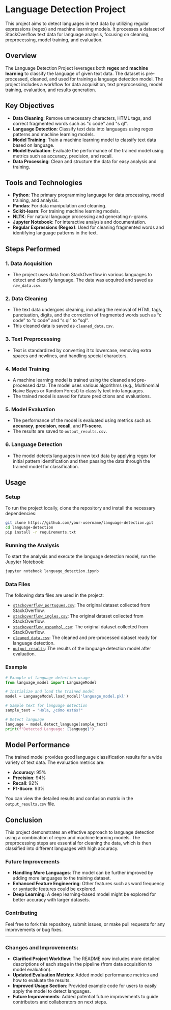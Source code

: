 # Language Detection Project

This project aims to detect languages in text data by utilizing regular expressions (regex) and machine learning models. It processes a dataset of StackOverflow text data for language analysis, focusing on cleaning, preprocessing, model training, and evaluation.

## Overview

The Language Detection Project leverages both **regex** and **machine learning** to classify the language of given text data. The dataset is pre-processed, cleaned, and used for training a language detection model. The project includes a workflow for data acquisition, text preprocessing, model training, evaluation, and results generation.

## Key Objectives

- **Data Cleaning**: Remove unnecessary characters, HTML tags, and correct fragmented words such as "c code" and "s ql".
- **Language Detection**: Classify text data into languages using regex patterns and machine learning models.
- **Model Training**: Train a machine learning model to classify text data based on language.
- **Model Evaluation**: Evaluate the performance of the trained model using metrics such as accuracy, precision, and recall.
- **Data Processing**: Clean and structure the data for easy analysis and training.

## Tools and Technologies

- **Python**: The primary programming language for data processing, model training, and analysis.
- **Pandas**: For data manipulation and cleaning.
- **Scikit-learn**: For training machine learning models.
- **NLTK**: For natural language processing and generating n-grams.
- **Jupyter Notebook**: For interactive analysis and documentation.
- **Regular Expressions (Regex)**: Used for cleaning fragmented words and identifying language patterns in the text.

## Steps Performed

### 1. **Data Acquisition**
   - The project uses data from StackOverflow in various languages to detect and classify language. The data was acquired and saved as `raw_data.csv`.

### 2. **Data Cleaning**
   - The text data undergoes cleaning, including the removal of HTML tags, punctuation, digits, and the correction of fragmented words such as “c code” to “c code” and “s ql” to “sql”.
   - This cleaned data is saved as `cleaned_data.csv`.

### 3. **Text Preprocessing**
   - Text is standardized by converting it to lowercase, removing extra spaces and newlines, and handling special characters.

### 4. **Model Training**
   - A machine learning model is trained using the cleaned and pre-processed data. The model uses various algorithms (e.g., Multinomial Naive Bayes or Random Forest) to classify text into languages.
   - The trained model is saved for future predictions and evaluations.

### 5. **Model Evaluation**
   - The performance of the model is evaluated using metrics such as **accuracy**, **precision**, **recall**, and **F1-score**. 
   - The results are saved to `output_results.csv`.

### 6. **Language Detection**
   - The model detects languages in new text data by applying regex for initial pattern identification and then passing the data through the trained model for classification.

## Usage

### Setup

To run the project locally, clone the repository and install the necessary dependencies:

```bash
git clone https://github.com/your-username/language-detection.git
cd language-detection
pip install -r requirements.txt
```

### Running the Analysis

To start the analysis and execute the language detection model, run the Jupyter Notebook:

```bash
jupyter notebook language_detection.ipynb
```

### Data Files

The following data files are used in the project:

- [`stackoverflow_portugues.csv`](NLP_LM's_Regex\data\stackoverflow_portugues.csv): The original dataset collected from StackOverflow.
- [`stackoverflow_ingles.csv`](NLP_LM's_Regex\data\stackoverflow_ingles.csv): The original dataset collected from StackOverflow.
- [`stackoverflow_espanhol.csv`](NLP_LM's_Regex\data\stackoverflow_espanhol.csv): The original dataset collected from StackOverflow.
- [`cleaned_data.csv`](NLP_LM's_Regex\cleaned_data): The cleaned and pre-processed dataset ready for language detection.
- [`output_results`](NLP_LM's_Regex\notebook\language_detection_with_regex_and_nltk.ipynb): The results of the language detection model after evaluation.

### Example

```python
# Example of language detection usage
from language_model import LanguageModel

# Initialize and load the trained model
model = LanguageModel.load_model('language_model.pkl')

# Sample text for language detection
sample_text = "Hola, ¿cómo estás?"

# Detect language
language = model.detect_language(sample_text)
print(f"Detected Language: {language}")
```

## Model Performance

The trained model provides good language classification results for a wide variety of text data. The evaluation metrics are:

- **Accuracy**: 95%
- **Precision**: 94%
- **Recall**: 92%
- **F1-Score**: 93%

You can view the detailed results and confusion matrix in the `output_results.csv` file.

## Conclusion

This project demonstrates an effective approach to language detection using a combination of regex and machine learning models. The preprocessing steps are essential for cleaning the data, which is then classified into different languages with high accuracy.

### Future Improvements

- **Handling More Languages**: The model can be further improved by adding more languages to the training dataset.
- **Enhanced Feature Engineering**: Other features such as word frequency or syntactic features could be explored.
- **Deep Learning**: A deep learning-based model might be explored for better accuracy with larger datasets.

### Contributing

Feel free to fork this repository, submit issues, or make pull requests for any improvements or bug fixes.

---

### Changes and Improvements:

- **Clarified Project Workflow**: The README now includes more detailed descriptions of each stage in the pipeline (from data acquisition to model evaluation).
- **Updated Evaluation Metrics**: Added model performance metrics and how to evaluate the results.
- **Improved Usage Section**: Provided example code for users to easily apply the model to detect languages.
- **Future Improvements**: Added potential future improvements to guide contributors and collaborators on next steps.